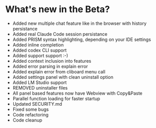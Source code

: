 # What's new in the Beta?

* Added new multiple chat feature like in the browser with history persistance
* Added real Claude Code session persistance
* Added PRISM syntax highlighting, depending on your IDE settings
* Added inline completion
* Added codex CLI support
* Added support support :-)
* Added context inclusion into features
* Added error parsing in explain error
* Added explain error from cliboard menu call
* Added settings panel with clean uninstall option
* Added LM Studio support
* REMOVED uninstaller files
* All panel based features now have Webview with Copy&Paste
* Parallel function loading for faster startup
* Updated SECURITY.md
* Fixed some bugs
* Code refactoring
* Code cleanup



